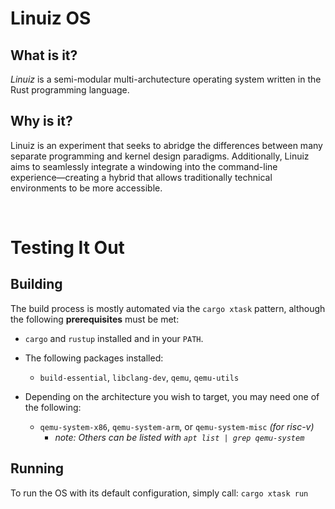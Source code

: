 # **Linuiz OS**

## What is it?

*Linuiz* is a semi-modular multi-archutecture operating system written in the Rust programming language.

## Why is it?

Linuiz is an experiment that seeks to abridge the differences between many separate programming and kernel design paradigms. 
Additionally, Linuiz aims to seamlessly integrate a windowing into the command-line experience—creating a hybrid that allows traditionally technical environments to be more accessible.

<br />


# **Testing It Out**

## Building
The build process is mostly automated via the `cargo xtask` pattern, although the following **prerequisites** must be met:
  - `cargo` and `rustup` installed and in your `PATH`.
  - The following packages installed:
    - `build-essential`,  `libclang-dev`, `qemu`, `qemu-utils`

  - Depending on the architecture you wish to target, you may need one of the following:
    - `qemu-system-x86`, `qemu-system-arm`, or `qemu-system-misc` *(for risc-v)*
      - *note: Others can be listed with `apt list | grep qemu-system`*


## Running

To run the OS with its default configuration, simply call: `cargo xtask run`

<!-- TODO list some common options related to the command  -->
